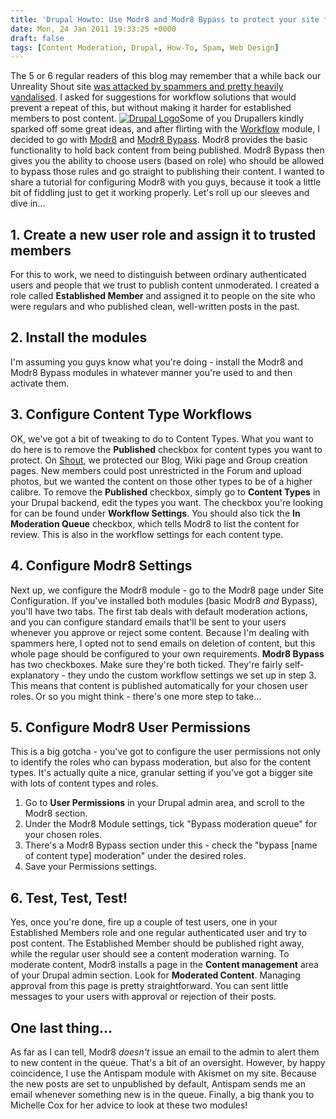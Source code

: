 ```yaml
---
title: 'Drupal Howto: Use Modr8 and Modr8 Bypass to protect your site from spam'
date: Mon, 24 Jan 2011 19:33:25 +0000
draft: false
tags: [Content Moderation, Drupal, How-To, Spam, Web Design]
---
```


The 5 or 6 regular readers of this blog may remember that a while back our Unreality Shout site [was attacked by spammers and pretty heavily vandalised](http://gerardmcgarry.com/2010/drupal-question-moderating-content-from-new-users-on-a-site/). I asked for suggestions for workflow solutions that would prevent a repeat of this, but without making it harder for established members to post content. [![Drupal Logo](http://gerard.interwebworld.co.uk/files/2011/01/drupal-logo.jpg)](http://gerard.interwebworld.co.uk/files/2011/01/drupal-logo.jpg)Some of you Drupallers kindly sparked off some great ideas, and after flirting with the [Workflow](http://drupal.org/project/workflow) module, I decided to go with [Modr8](https://drupal.org/project/modr8) and [Modr8 Bypass](http://drupal.org/project/modr8_bypass). Modr8 provides the basic functionality to hold back content from being published. Modr8 Bypass then gives you the ability to choose users (based on role) who should be allowed to bypass those rules and go straight to publishing their content. I wanted to share a tutorial for configuring Modr8 with you guys, because it took a little bit of fiddling just to get it working properly. Let's roll up our sleeves and dive in...

1\. Create a new user role and assign it to trusted members
-----------------------------------------------------------

For this to work, we need to distinguish between ordinary authenticated users and people that we trust to publish content unmoderated. I created a role called **Established Member** and assigned it to people on the site who were regulars and who published clean, well-written posts in the past.

2\. Install the modules
-----------------------

I'm assuming you guys know what you're doing - install the Modr8 and Modr8 Bypass modules in whatever manner you're used to and then activate them.

3\. Configure Content Type Workflows
------------------------------------

OK, we've got a bit of tweaking to do to Content Types. What you want to do here is to remove the **Published** checkbox for content types you want to protect. On [Shout](http://unrealityshout.com), we protected our Blog, Wiki page and Group creation pages. New members could post unrestricted in the Forum and upload photos, but we wanted the content on those other types to be of a higher calibre. To remove the **Published** checkbox, simply go to **Content Types** in your Drupal backend, edit the types you want. The checkbox you're looking for can be found under **Workflow Settings**. You should also tick the **In Moderation Queue** checkbox, which tells Modr8 to list the content for review. This is also in the workflow settings for each content type.

4\. Configure Modr8 Settings
----------------------------

Next up, we configure the Modr8 module - go to the Modr8 page under Site Configuration. If you've installed both modules (basic Modr8 _and_ Bypass), you'll have two tabs. The first tab deals with default moderation actions, and you can configure standard emails that'll be sent to your users whenever you approve or reject some content. Because I'm dealing with spammers here, I opted not to send emails on deletion of content, but this whole page should be configured to your own requirements. **Modr8 Bypass** has two checkboxes. Make sure they're both ticked. They're fairly self-explanatory - they undo the custom workflow settings we set up in step 3. This means that content is published automatically for your chosen user roles. Or so you might think - there's one more step to take...

5\. Configure Modr8 User Permissions
------------------------------------

This is a big gotcha - you've got to configure the user permissions not only to identify the roles who can bypass moderation, but also for the content types. It's actually quite a nice, granular setting if you've got a bigger site with lots of content types and roles.

1.  Go to **User Permissions** in your Drupal admin area, and scroll to the Modr8 section.
2.  Under the Modr8 Module settings, tick "Bypass moderation queue" for your chosen roles.
3.  There's a Modr8 Bypass section under this - check the "bypass \[name of content type\] moderation" under the desired roles.
4.  Save your Permissions settings.

6\. Test, Test, Test!
---------------------

Yes, once you're done, fire up a couple of test users, one in your Established Members role and one regular authenticated user and try to post content. The Established Member should be published right away, while the regular user should see a content moderation warning. To moderate content, Modr8 installs a page in the **Content management** area of your Drupal admin section. Look for **Moderated Content**. Managing approval from this page is pretty straightforward. You can sent little messages to your users with approval or rejection of their posts.

One last thing...
-----------------

As far as I can tell, Modr8 _doesn't_ issue an email to the admin to alert them to new content in the queue. That's a bit of an oversight. However, by happy coincidence, I use the Antispam module with Akismet on my site. Because the new posts are set to unpublished by default, Antispam sends me an email whenever something new is in the queue. Finally, a big thank you to Michelle Cox for her advice to look at these two modules!